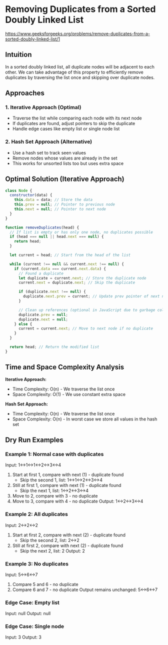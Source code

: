 # Removing Duplicates from a Sorted Doubly Linked List

https://www.geeksforgeeks.org/problems/remove-duplicates-from-a-sorted-doubly-linked-list/1

## Intuition

In a sorted doubly linked list, all duplicate nodes will be adjacent to each other. We can take advantage of this property to efficiently remove duplicates by traversing the list once and skipping over duplicate nodes.

## Approaches

### 1. Iterative Approach (Optimal)

- Traverse the list while comparing each node with its next node
- If duplicates are found, adjust pointers to skip the duplicate
- Handle edge cases like empty list or single node list

### 2. Hash Set Approach (Alternative)

- Use a hash set to track seen values
- Remove nodes whose values are already in the set
- This works for unsorted lists too but uses extra space

## Optimal Solution (Iterative Approach)

```javascript
class Node {
  constructor(data) {
    this.data = data; // Store the data
    this.prev = null; // Pointer to previous node
    this.next = null; // Pointer to next node
  }
}

function removeDuplicates(head) {
  // If list is empty or has only one node, no duplicates possible
  if (head === null || head.next === null) {
    return head;
  }

  let current = head; // Start from the head of the list

  while (current !== null && current.next !== null) {
    if (current.data === current.next.data) {
      // Found a duplicate
      let duplicate = current.next; // Store the duplicate node
      current.next = duplicate.next; // Skip the duplicate

      if (duplicate.next !== null) {
        duplicate.next.prev = current; // Update prev pointer of next node if it exists
      }

      // Clean up references (optional in JavaScript due to garbage collection)
      duplicate.prev = null;
      duplicate.next = null;
    } else {
      current = current.next; // Move to next node if no duplicate
    }
  }

  return head; // Return the modified list
}
```

## Time and Space Complexity Analysis

**Iterative Approach:**

- Time Complexity: O(n) - We traverse the list once
- Space Complexity: O(1) - We use constant extra space

**Hash Set Approach:**

- Time Complexity: O(n) - We traverse the list once
- Space Complexity: O(n) - In worst case we store all values in the hash set

## Dry Run Examples

### Example 1: Normal case with duplicates

Input: 1<->1<->1<->2<->3<->4

1. Start at first 1, compare with next (1) - duplicate found
   - Skip the second 1, list: 1<->1<->2<->3<->4
2. Still at first 1, compare with next (1) - duplicate found
   - Skip the next 1, list: 1<->2<->3<->4
3. Move to 2, compare with 3 - no duplicate
4. Move to 3, compare with 4 - no duplicate
   Output: 1<->2<->3<->4

### Example 2: All duplicates

Input: 2<->2<->2

1. Start at first 2, compare with next (2) - duplicate found
   - Skip the second 2, list: 2<->2
2. Still at first 2, compare with next (2) - duplicate found
   - Skip the next 2, list: 2
     Output: 2

### Example 3: No duplicates

Input: 5<->6<->7

1. Compare 5 and 6 - no duplicate
2. Compare 6 and 7 - no duplicate
   Output remains unchanged: 5<->6<->7

### Edge Case: Empty list

Input: null
Output: null

### Edge Case: Single node

Input: 3
Output: 3
